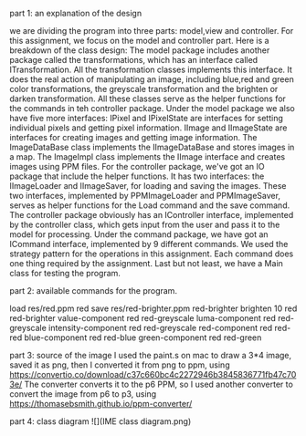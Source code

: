 part 1: an explanation of the design

we are dividing the program into three parts: model,view and controller.
For this assignment, we focus on the model and controller part. Here is 
a breakdown of the class design:
The model package includes another package called the transformations, 
which has an interface called ITransformation. All the transformation classes
implements this interface. It does the real action of manipulating an image,
including blue,red and green color transformations, the greyscale transformation
and the brighten or darken transformation. All these classes serve as the helper functions
for the commands in teh controller package.
Under the model package we also have five more interfaces:
IPixel and IPixelState are interfaces for setting individual pixels and getting
pixel information.
IImage and IImageState are interfaces for creating images and getting
image information.
The ImageDataBase class implements the IImageDataBase and stores images in a map.
The ImageImpl class implements the IImage interface and creates images using
PPM files.
For the controller package, we've got an IO package that include the helper functions.
It has two interfaces: the IImageLoader and IImageSaver, for loading and saving
the images. These two interfaces, implemented by PPMImageLoader and PPMImageSaver,
serves as helper functions for the Load command and the save command.
The controller package obviously has an IController interface, implemented by the controller
class, which gets input from the user and pass it to the model for processing.
Under the command package, we have got an ICommand interface, implemented by 9 
different commands. We used the strategy pattern for the operations in this assignment.
Each command does one thing required by the assignment.
Last but not least, we have a Main class for testing the program.

part 2: available commands for the program.

load res/red.ppm red
save res/red-brighter.ppm red-brighter
brighten 10 red red-brighter
value-component red red-greyscale
luma-component red red-greyscale
intensity-component red red-greyscale
red-component red red-red
blue-component red red-blue
green-component red red-green

part 3: source of the image
I used the paint.s on mac to draw a 3*4 image, saved it as png,
then I converted it from png to ppm, using https://convertio.co/download/c37c660bc4c2272946b3845836771fb47c703e/
The converter converts it to the p6 PPM, so I used another converter to 
convert the image from p6 to p3, using https://thomasebsmith.github.io/ppm-converter/

part 4: class diagram
![](IME class diagram.png)